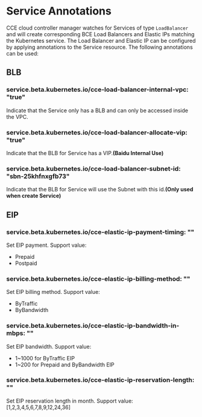 # Service Annotations

CCE cloud controller manager watches for Services of type `LoadBalancer` and will create corresponding BCE Load Balancers and Elastic IPs matching the Kubernetes service. The Load Balancer and Elastic IP can be configured by applying annotations to the Service resource. The following annotations can be used:

## BLB

### service.beta.kubernetes.io/cce-load-balancer-internal-vpc: "true"
Indicate that the Service only has a BLB and can only be accessed inside the VPC.

### service.beta.kubernetes.io/cce-load-balancer-allocate-vip: "true"
Indicate that the BLB for Service has a VIP.**(Baidu Internal Use)**

### service.beta.kubernetes.io/cce-load-balancer-subnet-id: "sbn-25khfnxgfb73"
Indicate that the BLB for Service will use the Subnet with this id.**(Only used when create Service)**

## EIP

### service.beta.kubernetes.io/cce-elastic-ip-payment-timing: ""
Set EIP payment. Support value:  
- Prepaid
- Postpaid

### service.beta.kubernetes.io/cce-elastic-ip-billing-method: ""
Set EIP billing method. Support value:  
- ByTraffic
- ByBandwidth

### service.beta.kubernetes.io/cce-elastic-ip-bandwidth-in-mbps: ""
Set EIP bandwidth. Support value:  
- 1~1000 for ByTraffic EIP
- 1~200 for Prepaid and ByBandwidth EIP

### service.beta.kubernetes.io/cce-elastic-ip-reservation-length: ""
Set EIP reservation length in month. Support value:  [1,2,3,4,5,6,7,8,9,12,24,36]